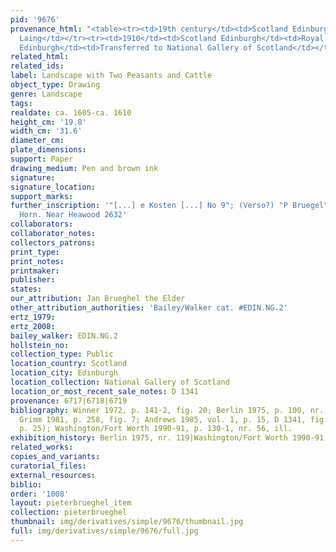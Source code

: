 ```yaml
---
pid: '9676'
provenance_html: "<table><tr><td>19th century</td><td>Scotland Edinburgh</td><td>David
  Laing</td></tr><tr><td>1910</td><td>Scotland Edinburgh</td><td>Royal Scottish Academy</td></tr><tr><td>1910</td><td>Scotland
  Edinburgh</td><td>Transferred to National Gallery of Scotland</td></tr></table>"
related_html: 
related_ids: 
label: Landscape with Two Peasants and Cattle
object_type: Drawing
genre: Landscape
tags: 
realdate: ca. 1605-ca. 1610
height_cm: '19.8'
width_cm: '31.6'
diameter_cm: 
plate_dimensions: 
support: Paper
drawing_medium: Pen and brown ink
signature: 
signature_location: 
support_marks: 
further_inscription: '"[...] e Kosten [...] No 9"; (Verso?) "P Bruegel"; Watermark:
  Horn. Near Heawood 2632'
collaborators: 
collaborator_notes: 
collectors_patrons: 
print_type: 
print_notes: 
printmaker: 
publisher: 
states: 
our_attribution: Jan Brueghel the Elder
other_attribution_authorities: 'Bailey/Walker cat. #EDIN.NG.2'
ertz_1979: 
ertz_2008: 
bailey_walker: EDIN.NG.2
hollstein_no: 
collection_type: Public
location_country: Scotland
location_city: Edinburgh
location_collection: National Gallery of Scotland
location_or_most_recent_sale_notes: D 1341
provenance: 6717|6718|6719
bibliography: Winner 1972, p. 141-2, fig. 20; Berlin 1975, p. 100, nr. 119, fig. 226;
  Grimm 1981, p. 258, fig. 7; Andrews 1985, vol. 1, p. 15, D 1341, fig. 99 (vol. 2,
  p. 25); Washington/Fort Worth 1990-91, p. 130-1, nr. 56, ill.
exhibition_history: Berlin 1975, nr. 119|Washington/Fort Worth 1990-91, nr. 56
related_works: 
copies_and_variants: 
curatorial_files: 
external_resources: 
biblio: 
order: '1008'
layout: pieterbrueghel_item
collection: pieterbrueghel
thumbnail: img/derivatives/simple/9676/thumbnail.jpg
full: img/derivatives/simple/9676/full.jpg
---
```

